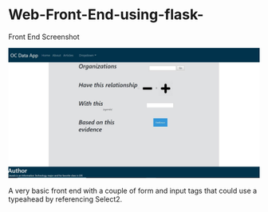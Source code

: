 # Web-Front-End-using-flask-

Front End Screenshot

![screenshot](https://github.com/devesh15951/Web-Front-End-using-flask-/blob/master/static/images/ss.jpg?raw=true)

A very basic front end with a couple of form and input tags that could use a typeahead by referencing Select2.
